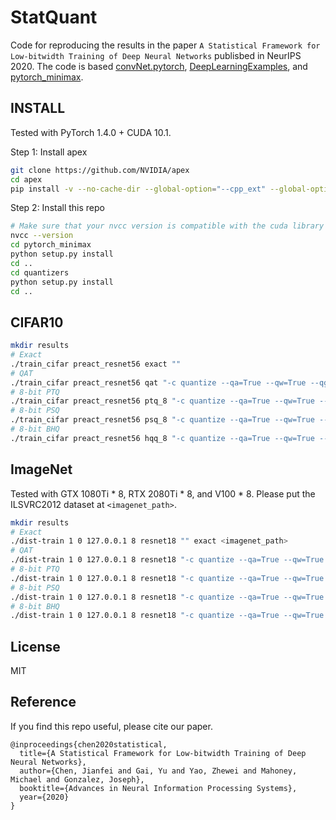 StatQuant
====
Code for reproducing the results in the paper ``A Statistical Framework for Low-bitwidth Training of Deep Neural Networks``
publisbed in NeurIPS 2020. 
The code is based [convNet.pytorch](https://github.com/eladhoffer/convNet.pytorch), [DeepLearningExamples](https://github.com/NVIDIA/DeepLearningExamples), and
[pytorch_minimax](https://github.com/GaiYu0/pytorch_minimax/tree/master).

INSTALL
----
Tested with PyTorch 1.4.0 + CUDA 10.1.

Step 1: Install apex
```bash
git clone https://github.com/NVIDIA/apex
cd apex
pip install -v --no-cache-dir --global-option="--cpp_ext" --global-option="--cuda_ext" ./
```

Step 2: Install this repo
```bash
# Make sure that your nvcc version is compatible with the cuda library version used by PyTorch
nvcc --version
cd pytorch_minimax
python setup.py install
cd ..
cd quantizers
python setup.py install
cd ..
```

CIFAR10
----

```bash
mkdir results
# Exact
./train_cifar preact_resnet56 exact "" 
# QAT
./train_cifar preact_resnet56 qat "-c quantize --qa=True --qw=True --qg=False" 
# 8-bit PTQ
./train_cifar preact_resnet56 ptq_8 "-c quantize --qa=True --qw=True --qg=True --persample=False --hadamard=False --bbits=8"
# 8-bit PSQ 
./train_cifar preact_resnet56 psq_8 "-c quantize --qa=True --qw=True --qg=True --persample=True --hadamard=False --bbits=8" 
# 8-bit BHQ
./train_cifar preact_resnet56 hqq_8 "-c quantize --qa=True --qw=True --qg=True --persample=True --hadamard=True --bbits=8"   
```

ImageNet
----

Tested with GTX 1080Ti * 8, RTX 2080Ti * 8, and V100 * 8. Please put the ILSVRC2012 dataset at ```<imagenet_path>```. 
```bash
mkdir results
# Exact
./dist-train 1 0 127.0.0.1 8 resnet18 "" exact <imagenet_path>  
# QAT
./dist-train 1 0 127.0.0.1 8 resnet18 "-c quantize --qa=True --qw=True --qg=False" qat <imagenet_path>  
# 8-bit PTQ
./dist-train 1 0 127.0.0.1 8 resnet18 "-c quantize --qa=True --qw=True --qg=True --persample=False --hadamard=False --bbits=8" ptq_8 <imagenet_path>
# 8-bit PSQ
./dist-train 1 0 127.0.0.1 8 resnet18 "-c quantize --qa=True --qw=True --qg=True --persample=True --hadamard=False --bbits=8" psq_8 <imagenet_path> 
# 8-bit BHQ
./dist-train 1 0 127.0.0.1 8 resnet18 "-c quantize --qa=True --qw=True --qg=True --persample=True --hadamard=True --bbits=8" bhq_8 <imagenet_path>
```

License
----
MIT

Reference
----

If you find this repo useful, please cite our paper.
```
@inproceedings{chen2020statistical,
  title={A Statistical Framework for Low-bitwidth Training of Deep Neural Networks},
  author={Chen, Jianfei and Gai, Yu and Yao, Zhewei and Mahoney, Michael and Gonzalez, Joseph},
  booktitle={Advances in Neural Information Processing Systems},  
  year={2020}
}
```